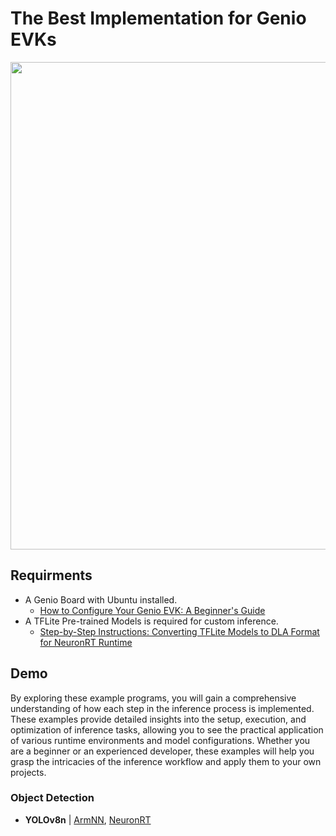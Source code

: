 # The Best Implementation for Genio EVKs

<div align="center">
<img src="https://github.com/R300-AI/ITRI-AI-Hub/blob/main/docs/assets/images/pages/genio_510_demonstration_workflow.png" width="780"/>
</div>

## Requirments
* A Genio Board with Ubuntu installed.
    - [How to Configure Your Genio EVK: A Beginner's Guide](https://r300-ai.github.io/ITRI-AI-Hub/docs/genio-evk.html)
* A TFLite Pre-trained Models is required for custom inference.
    - [Step-by-Step Instructions: Converting TFLite Models to DLA Format for NeuronRT Runtime](#)

## Demo

By exploring these example programs, you will gain a comprehensive understanding of how each step in the inference process is implemented. These examples provide detailed insights into the setup, execution, and optimization of inference tasks, allowing you to see the practical application of various runtime environments and model configurations. Whether you are a beginner or an experienced developer, these examples will help you grasp the intricacies of the inference workflow and apply them to your own projects.

### Object Detection
* **YOLOv8n** | [ArmNN](https://github.com/R300-AI/MTK-genio-demo/blob/main/docs/run_yolov8n_via_armnn.md), [NeuronRT](https://github.com/R300-AI/MTK-genio-demo/blob/main/docs/run_yolov8n_via_neuronrt.md)
